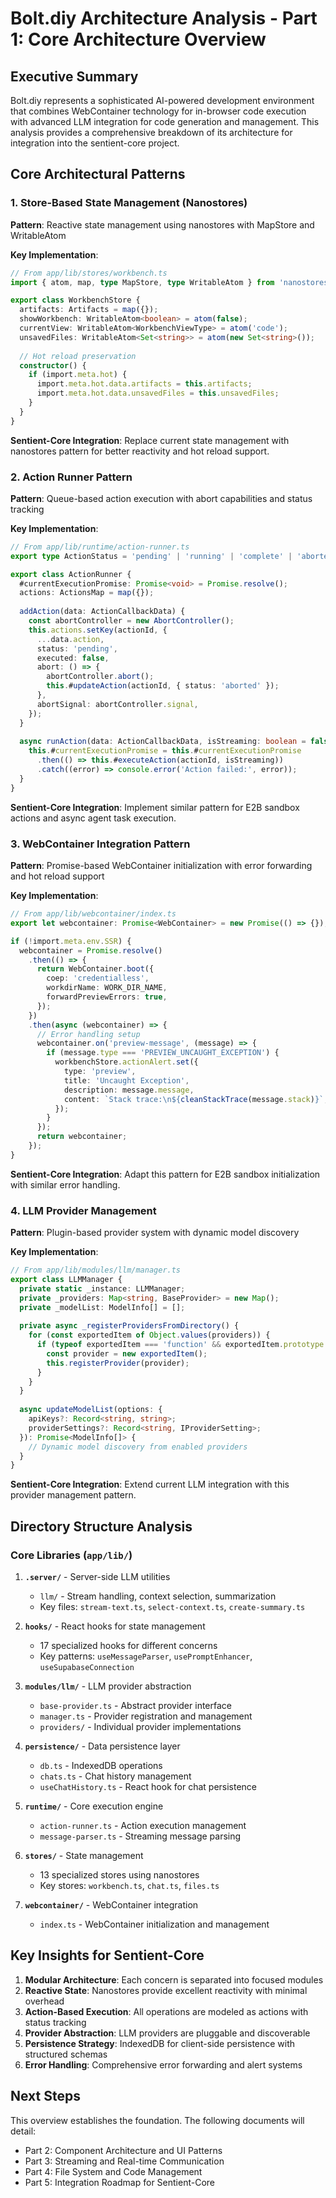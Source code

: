# Bolt.diy Architecture Analysis - Part 1: Core Architecture Overview

## Executive Summary

Bolt.diy represents a sophisticated AI-powered development environment that combines WebContainer technology for in-browser code execution with advanced LLM integration for code generation and management. This analysis provides a comprehensive breakdown of its architecture for integration into the sentient-core project.

## Core Architectural Patterns

### 1. Store-Based State Management (Nanostores)

**Pattern**: Reactive state management using nanostores with MapStore and WritableAtom

**Key Implementation**:
```typescript
// From app/lib/stores/workbench.ts
import { atom, map, type MapStore, type WritableAtom } from 'nanostores';

export class WorkbenchStore {
  artifacts: Artifacts = map({});
  showWorkbench: WritableAtom<boolean> = atom(false);
  currentView: WritableAtom<WorkbenchViewType> = atom('code');
  unsavedFiles: WritableAtom<Set<string>> = atom(new Set<string>());
  
  // Hot reload preservation
  constructor() {
    if (import.meta.hot) {
      import.meta.hot.data.artifacts = this.artifacts;
      import.meta.hot.data.unsavedFiles = this.unsavedFiles;
    }
  }
}
```

**Sentient-Core Integration**: Replace current state management with nanostores pattern for better reactivity and hot reload support.

### 2. Action Runner Pattern

**Pattern**: Queue-based action execution with abort capabilities and status tracking

**Key Implementation**:
```typescript
// From app/lib/runtime/action-runner.ts
export type ActionStatus = 'pending' | 'running' | 'complete' | 'aborted' | 'failed';

export class ActionRunner {
  #currentExecutionPromise: Promise<void> = Promise.resolve();
  actions: ActionsMap = map({});
  
  addAction(data: ActionCallbackData) {
    const abortController = new AbortController();
    this.actions.setKey(actionId, {
      ...data.action,
      status: 'pending',
      executed: false,
      abort: () => {
        abortController.abort();
        this.#updateAction(actionId, { status: 'aborted' });
      },
      abortSignal: abortController.signal,
    });
  }
  
  async runAction(data: ActionCallbackData, isStreaming: boolean = false) {
    this.#currentExecutionPromise = this.#currentExecutionPromise
      .then(() => this.#executeAction(actionId, isStreaming))
      .catch((error) => console.error('Action failed:', error));
  }
}
```

**Sentient-Core Integration**: Implement similar pattern for E2B sandbox actions and async agent task execution.

### 3. WebContainer Integration Pattern

**Pattern**: Promise-based WebContainer initialization with error forwarding and hot reload support

**Key Implementation**:
```typescript
// From app/lib/webcontainer/index.ts
export let webcontainer: Promise<WebContainer> = new Promise(() => {});

if (!import.meta.env.SSR) {
  webcontainer = Promise.resolve()
    .then(() => {
      return WebContainer.boot({
        coep: 'credentialless',
        workdirName: WORK_DIR_NAME,
        forwardPreviewErrors: true,
      });
    })
    .then(async (webcontainer) => {
      // Error handling setup
      webcontainer.on('preview-message', (message) => {
        if (message.type === 'PREVIEW_UNCAUGHT_EXCEPTION') {
          workbenchStore.actionAlert.set({
            type: 'preview',
            title: 'Uncaught Exception',
            description: message.message,
            content: `Stack trace:\n${cleanStackTrace(message.stack)}`,
          });
        }
      });
      return webcontainer;
    });
}
```

**Sentient-Core Integration**: Adapt this pattern for E2B sandbox initialization with similar error handling.

### 4. LLM Provider Management

**Pattern**: Plugin-based provider system with dynamic model discovery

**Key Implementation**:
```typescript
// From app/lib/modules/llm/manager.ts
export class LLMManager {
  private static _instance: LLMManager;
  private _providers: Map<string, BaseProvider> = new Map();
  private _modelList: ModelInfo[] = [];
  
  private async _registerProvidersFromDirectory() {
    for (const exportedItem of Object.values(providers)) {
      if (typeof exportedItem === 'function' && exportedItem.prototype instanceof BaseProvider) {
        const provider = new exportedItem();
        this.registerProvider(provider);
      }
    }
  }
  
  async updateModelList(options: {
    apiKeys?: Record<string, string>;
    providerSettings?: Record<string, IProviderSetting>;
  }): Promise<ModelInfo[]> {
    // Dynamic model discovery from enabled providers
  }
}
```

**Sentient-Core Integration**: Extend current LLM integration with this provider management pattern.

## Directory Structure Analysis

### Core Libraries (`app/lib/`)

1. **`.server/`** - Server-side LLM utilities
   - `llm/` - Stream handling, context selection, summarization
   - Key files: `stream-text.ts`, `select-context.ts`, `create-summary.ts`

2. **`hooks/`** - React hooks for state management
   - 17 specialized hooks for different concerns
   - Key patterns: `useMessageParser`, `usePromptEnhancer`, `useSupabaseConnection`

3. **`modules/llm/`** - LLM provider abstraction
   - `base-provider.ts` - Abstract provider interface
   - `manager.ts` - Provider registration and management
   - `providers/` - Individual provider implementations

4. **`persistence/`** - Data persistence layer
   - `db.ts` - IndexedDB operations
   - `chats.ts` - Chat history management
   - `useChatHistory.ts` - React hook for chat persistence

5. **`runtime/`** - Core execution engine
   - `action-runner.ts` - Action execution management
   - `message-parser.ts` - Streaming message parsing

6. **`stores/`** - State management
   - 13 specialized stores using nanostores
   - Key stores: `workbench.ts`, `chat.ts`, `files.ts`

7. **`webcontainer/`** - WebContainer integration
   - `index.ts` - WebContainer initialization and management

## Key Insights for Sentient-Core

1. **Modular Architecture**: Each concern is separated into focused modules
2. **Reactive State**: Nanostores provide excellent reactivity with minimal overhead
3. **Action-Based Execution**: All operations are modeled as actions with status tracking
4. **Provider Abstraction**: LLM providers are pluggable and discoverable
5. **Persistence Strategy**: IndexedDB for client-side persistence with structured schemas
6. **Error Handling**: Comprehensive error forwarding and alert systems

## Next Steps

This overview establishes the foundation. The following documents will detail:
- Part 2: Component Architecture and UI Patterns
- Part 3: Streaming and Real-time Communication
- Part 4: File System and Code Management
- Part 5: Integration Roadmap for Sentient-Core